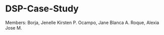 # DSP-Case-Study
Members: 
Borja, Jenelle Kirsten P. 
Ocampo, Jane Blanca A.
Roque, Alexia Jose M. 
